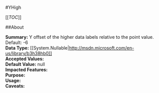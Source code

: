 #YHigh

[[_TOC_]]

##About

**Summary:**  Y offset of the higher data labels relative to the point value. Default: -6   
**Data Type:** [[System.Nullable|http://msdn.microsoft.com/en-us/library/b3h38hb0]]  
**Accepted Values:**   
**Default Value:** null  
**Impacted Features:**   
**Purpose:**   
**Usage:**   
**Caveats:**   

